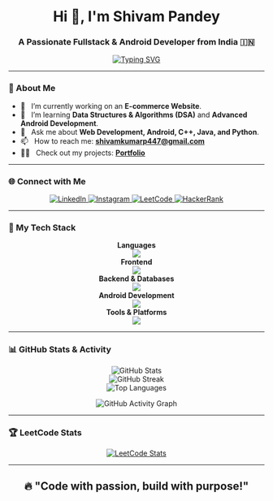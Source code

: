 <div align="center">

# Hi 👋, I'm Shivam Pandey

### A Passionate Fullstack & Android Developer from India 🇮🇳

<a href="https://github.com/anuraghazra/convoychat">
  <img src="https://readme-typing-svg.herokuapp.com?font=Poppins&size=22&color=8000FF&center=true&vCenter=true&width=500&lines=Fullstack+Developer;Android+Developer;Always+learning+new+things;Let's+build+something+amazing!" alt="Typing SVG">
</a>

</div>

---

### 📝 About Me

- 🔭 &nbsp; I’m currently working on an **E-commerce Website**.
- 🌱 &nbsp; I’m learning **Data Structures & Algorithms (DSA)** and **Advanced Android Development**.
- 💬 &nbsp; Ask me about **Web Development, Android, C++, Java, and Python**.
- 📫 &nbsp; How to reach me: **shivamkumarp447@gmail.com**
- 👨‍💻 &nbsp; Check out my projects: <a href="https://shivamstorm.netlify.app/" target="_blank">**Portfolio**</a>

---

### 🌐 Connect with Me

<p align="center">
  <a href="https://www.linkedin.com/in/pandey--shivam/" target="_blank">
    <img src="https://img.shields.io/badge/LinkedIn-0A66C2?style=for-the-badge&logo=linkedin&logoColor=white" alt="LinkedIn">
  </a>
  <a href="https://www.instagram.com/shivam_storm7/" target="_blank">
    <img src="https://img.shields.io/badge/Instagram-E4405F?style=for-the-badge&logo=instagram&logoColor=white" alt="Instagram">
  </a>
  <a href="https://leetcode.com/shivam_2233/" target="_blank">
    <img src="https://img.shields.io/badge/LeetCode-FFA116?style=for-the-badge&logo=leetcode&logoColor=white" alt="LeetCode">
  </a>
  <a href="https://www.hackerrank.com/profile/shivamkumarp447" target="_blank">
    <img src="https://img.shields.io/badge/HackerRank-2EC866?style=for-the-badge&logo=hackerrank&logoColor=white" alt="HackerRank">
  </a>
</p>

---

### 🚀 My Tech Stack

<p align="center">
  <strong>Languages</strong><br>
  <img src="https://skillicons.dev/icons?i=c,cpp,java,python,js,html,css,kotlin&theme=light" /><br>
  <strong>Frontend</strong><br>
  <img src="https://skillicons.dev/icons?i=react,redux,nextjs,tailwind,bootstrap,materialui&theme=light" /><br>
  <strong>Backend & Databases</strong><br>
  <img src="https://skillicons.dev/icons?i=nodejs,express,php,mysql,mongodb,firebase&theme=light" /><br>
  <strong>Android Development</strong><br>
  <img src="https://skillicons.dev/icons?i=androidstudio,firebase,kotlin&theme=light" /><br>
  <strong>Tools & Platforms</strong><br>
  <img src="https://skillicons.dev/icons?i=git,github,vscode,postman,figma,vercel&theme=light" />
</p>

---

### 📊 GitHub Stats & Activity

<p align="center">
  <img src="https://github-readme-stats-lime-three-42.vercel.app/api?username=storm309&show_icons=true&theme=tokyonight&hide_border=true&count_private=true" alt="GitHub Stats">
  <br>
  <img src="https://github-readme-streak-stats.herokuapp.com/?user=storm309&theme=tokyonight&hide_border=true" alt="GitHub Streak">
  <br>
  <img src="https://github-readme-stats-lime-three-42.vercel.app/api/top-langs/?username=storm309&layout=compact&theme=tokyonight&hide_border=true" alt="Top Languages">
</p>

<p align="center">
  <img src="https://github-readme-activity-.vercel.app/graph?username=storm309&theme=tokyonight&hide_border=true&bg_color=1a1b27" alt="GitHub Activity Graph">
</p>

---

### 🏆 LeetCode Stats

<p align="center">
  <a href="https://leetcode.com/shivam_2233/">
    <img src="https://leetcard.jacoblin.cool/shivam_2233?theme=dark&font=Poppins" alt="LeetCode Stats">
  </a>
</p>

<div align="center">

---
🔥 **"Code with passion, build with purpose!"**
---

</div>
